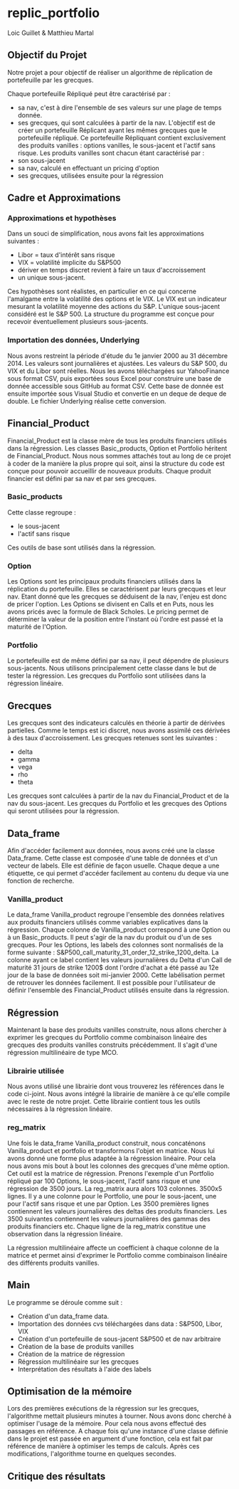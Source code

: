 # replic_portfolio

Loic Guillet & Matthieu Martal


## Objectif du Projet

Notre projet a pour objectif de réaliser un algorithme de réplication de portefeuille par les grecques.

Chaque portefeuille Répliqué peut être caractérisé par : 
* sa nav, c'est à dire l'ensemble de ses valeurs sur une plage de temps donnée.
* ses grecques, qui sont calculées à partir de la nav.
L'objectif est de créer un portefeuille Réplicant ayant les mêmes grecques que le portefeuille répliqué.
Ce portefeuille Répliquant contient exclusivement des produits vanilles : options vanilles, le sous-jacent et l'actif sans risque.
Les produits vanilles sont chacun étant caractérisé par :
* son sous-jacent
* sa nav, calculé en effectuant un pricing d'option
* ses grecques, utilisées ensuite pour la régression


## Cadre et Approximations

### Approximations et hypothèses
Dans un souci de simplification, nous avons fait les approximations suivantes :
* Libor = taux d'intérêt sans risque
* VIX = volatilité implicite du S&P500
* dériver en temps discret revient à faire un taux d'accroissement
* un unique sous-jacent.

Ces hypothèses sont réalistes, en particulier en ce qui concerne l'amalgame entre la volatilité des options et le VIX. Le VIX est un indicateur mesurant la volatilité moyenne des actions du S&P.
L'unique sous-jacent considéré est le S&P 500. La structure du programme est conçue pour recevoir éventuellement plusieurs sous-jacents.

### Importation des données, Underlying
Nous avons restreint la période d'étude du 1e janvier 2000 au 31 décembre 2014. Les valeurs sont journalières et ajustées.
Les valeurs du S&P 500, du VIX et du Libor sont réelles. Nous les avons téléchargées sur YahooFinance sous format CSV, puis exportées sous Excel pour construire une base de donnée accessible sous GitHub au format CSV.
Cette base de donnée est ensuite importée sous Visual Studio et convertie en un deque de deque de double. Le fichier Underlying réalise cette conversion.


## Financial_Product

Financial_Product est la classe mère de tous les produits financiers utilisés dans la régression. Les classes Basic_products, Option et Portfolio héritent de Financial_Product.
Nous nous sommes attachés tout au long de ce projet à coder de la manière la plus propre qui soit, ainsi la structure du code est conçue pour pouvoir accueillir de nouveaux produits.
Chaque produit financier est défini par sa nav et par ses grecques.

### Basic_products
Cette classe regroupe :
* le sous-jacent
* l'actif sans risque

Ces outils de base sont utilisés dans la régression.

### Option

Les Options sont les principaux produits financiers utilisés dans la réplication du portefeuille.
Elles se caractérisent par leurs grecques et leur nav. Etant donné que les grecques se déduisent de la nav, l'enjeu est donc de pricer l'option.
Les Options se divisent en Calls et en Puts, nous les avons pricés avec la formule de Black Scholes.
Le pricing permet de déterminer la valeur de la position entre l'instant où l'ordre est passé et la maturité de l'Option.

### Portfolio

Le portefeuille est de même défini par sa nav, il peut dépendre de plusieurs sous-jacents.
Nous utilisons principalement cette classe dans le but de tester la régression.
Les grecques du Portfolio sont utilisées dans la régression linéaire.


## Grecques

Les grecques sont des indicateurs calculés en théorie à partir de dérivées partielles. Comme le temps est ici discret, nous avons assimilé ces dérivées à des taux d'accroissement.
Les grecques retenues sont les suivantes :
* delta
* gamma
* vega
* rho
* theta

Les grecques sont calculées à partir de la nav du Financial_Product et de la nav du sous-jacent. 
Les grecques du Portfolio et les grecques des Options qui seront utilisées pour la régression.


## Data_frame

Afin d'accéder facilement aux données, nous avons créé une la classe Data_frame. 
Cette classe est composée d'une table de données et d'un vecteur de labels.
Elle est définie de façon usuelle. Chaque deque a une étiquette, ce qui permet d'accéder facilement au contenu du deque via une fonction de recherche.

### Vanilla_product
Le data_frame Vanilla_product regroupe l'ensemble des données relatives aux produits financiers utilisés comme variables explicatives dans la régression.
Chaque colonne de Vanilla_product correspond à une Option ou à un Basic_products. Il peut s'agir de la nav du produit ou d'un de ses grecques.
Pour les Options, les labels des colonnes sont normalisés de la forme suivante :
S&P500_call_maturity_31_order_12_strike_1200_delta. 
La colonne ayant ce label contient les valeurs journalières du Delta d'un Call de maturité 31 jours de strike 1200$ dont l'ordre d'achat a été passé au 12e jour de la base de données soit mi-janvier 2000.
Cette labélisation permet de retrouver les données facilement.
Il est possible pour l'utilisateur de définir l'ensemble des Financial_Product utilisés ensuite dans la régression. 


## Régression

Maintenant la base des produits vanilles construite, nous allons chercher à exprimer les grecques du Portfolio comme combinaison linéaire des grecques des produits vanilles construits précédemment.
Il s'agit d'une régression multilinéaire de type MCO.

### Librairie utilisée
Nous avons utilisé une librairie dont vous trouverez les références dans le code ci-joint.
Nous avons intégré la librairie de manière à ce qu'elle compile avec le reste de notre projet.
Cette librairie contient tous les outils nécessaires à la régression linéaire.

### reg_matrix
Une fois le data_frame Vanilla_product construit, nous concaténons Vanilla_product et portfolio et transformons l'objet en matrice.
Nous lui avons donné une forme plus adaptée à la régression linéaire.
Pour cela nous avons mis bout à bout les colonnes des grecques d'une même option. Cet outil est la matrice de régression.
Prenons l'exemple d'un Portfolio répliqué par 100 Options, le sous-jacent, l'actif sans risque et une régression de 3500 jours. 
La reg_matrix aura alors 103 colonnes. 3500x5 lignes.
Il y a une colonne pour le Portfolio, une pour le sous-jacent, une pour l'actif sans risque et une par Option.
Les 3500 premières lignes contiennent les valeurs journalières des deltas des produits financiers.
Les 3500 suivantes contiennent les valeurs journalières des gammas des produits financiers etc.
Chaque ligne de la reg_matrix constitue une observation dans la régression linéaire. 


La régression multilinéaire affecte un coefficient à chaque colonne de la matrice et permet ainsi d'exprimer le Portfolio comme combinaison linéaire des différents produits vanilles.


## Main

Le programme se déroule comme suit :

* Création d'un data_frame data.
* Importation des données cvs téléchargées dans data : S&P500, Libor, VIX
* Création d'un portefeuille de sous-jacent S&P500 et de nav arbitraire
* Création de la base de produits vanilles
* Création de la matrice de régression
* Régression multilinéaire sur les grecques
* Interprétation des résultats à l'aide des labels


## Optimisation de la mémoire

Lors des premières exécutions de la régression sur les grecques, l'algorithme mettait plusieurs minutes à tourner. 
Nous avons donc cherché à optimiser l'usage de la mémoire.
Pour cela nous avons effectué des passages en référence.
A chaque fois qu'une instance d'une classe définie dans le projet est passée en argument d'une fonction, cela est fait par référence de manière à optimiser les temps de calculs.
Après ces modifications, l'algorithme tourne en quelques secondes.

## Critique des résultats




